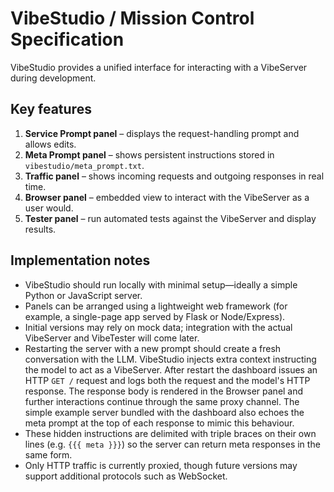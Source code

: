# VibeStudio / Mission Control Specification

VibeStudio provides a unified interface for interacting with a VibeServer during development.

## Key features

1. **Service Prompt panel** – displays the request-handling prompt and allows edits.
2. **Meta Prompt panel** – shows persistent instructions stored in `vibestudio/meta_prompt.txt`.
3. **Traffic panel** – shows incoming requests and outgoing responses in real time.
4. **Browser panel** – embedded view to interact with the VibeServer as a user would.
5. **Tester panel** – run automated tests against the VibeServer and display results.

## Implementation notes

* VibeStudio should run locally with minimal setup—ideally a simple Python or JavaScript server.
* Panels can be arranged using a lightweight web framework (for example, a single-page app served by Flask or Node/Express).
* Initial versions may rely on mock data; integration with the actual VibeServer and VibeTester will come later.
* Restarting the server with a new prompt should create a fresh conversation
  with the LLM. VibeStudio injects extra context instructing the model to act
  as a VibeServer. After restart the dashboard issues an HTTP `GET /` request
  and logs both the request and the model's HTTP response. The response body is
  rendered in the Browser panel and further interactions continue through the
  same proxy channel. The simple example server bundled with the dashboard also
  echoes the meta prompt at the top of each response to mimic this behaviour.
* These hidden instructions are delimited with triple braces on their own
  lines (e.g. `{{{ meta }}}`) so the server can return meta responses in the
  same form.
* Only HTTP traffic is currently proxied, though future versions may support
  additional protocols such as WebSocket.
